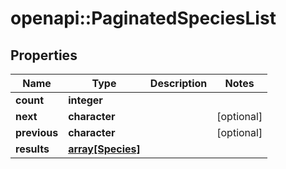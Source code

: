# openapi::PaginatedSpeciesList


## Properties
Name | Type | Description | Notes
------------ | ------------- | ------------- | -------------
**count** | **integer** |  | 
**next** | **character** |  | [optional] 
**previous** | **character** |  | [optional] 
**results** | [**array[Species]**](Species.md) |  | 


